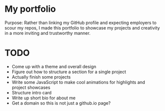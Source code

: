 # My portfolio
Purpose: Rather than linking my GitHub profile and expecting employers to scour my repos, I made this portfolio to showcase my projects and creativity in a more inviting and trustworthy manner. 

# TODO
* Come up with a theme and overall design
* Figure out how to structure a section for a single project
* Actually finish some projects
* Write some JavaScript to make cool animations for highlights and project showcases
* Structure intro card
* Write up short bio for about me
* Get a domain so this is not just a github.io page?
